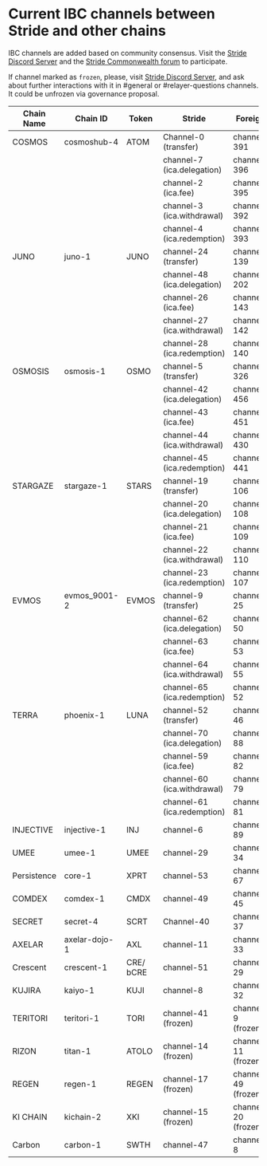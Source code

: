 # Current IBC channels between Stride and other chains

IBC channels are added based on community consensus. Visit the [Stride Discord Server](https://discord.gg/stride-zone) and the [Stride Commonwealth forum](https://commonwealth.im/stride/discussions) to participate.

If channel marked as `frozen`, please, visit [Stride Discord Server](https://discord.gg/stride-zone), and ask about further interactions with it in #general or #relayer-questions channels. It could be unfrozen via governance proposal.

| Chain Name | Chain ID | Token | 		Stride    | Foreign |
| ---------- | -------- | ----- | --------------- | ------- |
| COSMOS | cosmoshub-4 | ATOM | Channel-0 (transfer) | channel-391 |  
| 	 	| 			 | 		 | channel-7 (ica.delegation) | channel-396 |  
| 	 	| 			 | 		 | channel-2 (ica.fee)| channel-395 |  
| 	 	| 			 | 		 | channel-3 (ica.withdrawal) | channel-392 |  
| 	 	| 			 | 		 | channel-4 (ica.redemption) | channel-393 |  
| JUNO  | juno-1 	 | JUNO  | channel-24 (transfer)	  | channel-139 |  
| 	 	| 			 | 		 | channel-48 (ica.delegation) | channel-202	|  
| 	 	| 			 | 		 | channel-26 (ica.fee)		 | channel-143 |  
| 	 	| 			 | 		 | channel-27 (ica.withdrawal) | channel-142 |  
| 	 	| 			 | 		 | channel-28 (ica.redemption) | channel-140 |  
| OSMOSIS | osmosis-1 | OSMO | channel-5 (transfer) | channel-326  |   
| 	 	| 			 | 		 | channel-42 (ica.delegation) | channel-456	|  
| 	 	| 			 | 		 | channel-43 (ica.fee)		 | channel-451 |  
| 	 	| 			 | 		 | channel-44 (ica.withdrawal) | channel-430 |  
| 	 	| 			 | 		 | channel-45 (ica.redemption) | channel-441 |  
| STARGAZE | stargaze-1 | STARS | channel-19 (transfer) | channel-106 |  
| 	 	| 			 | 		 | channel-20 (ica.delegation) | channel-108	|  
| 	 	| 			 | 		 | channel-21 (ica.fee)		 | channel-109 |  
| 	 	| 			 | 		 | channel-22 (ica.withdrawal) | channel-110 | 
| 	 	| 			 | 		 | channel-23 (ica.redemption) | channel-107 |  
| EVMOS | evmos_9001-2 | EVMOS | channel-9 (transfer) | channel-25 |  
| 	 	| 			 | 		 | channel-62 (ica.delegation) | channel-50	|  
| 	 	| 			 | 		 | channel-63 (ica.fee)		 | channel-53 |  
| 	 	| 			 | 		 | channel-64 (ica.withdrawal) | channel-55 | 
| 	 	| 			 | 		 | channel-65 (ica.redemption) | channel-52 |
| TERRA | phoenix-1 | LUNA | channel-52 (transfer) | channel-46 |  
| 	 	| 			 | 		 | channel-70 (ica.delegation) | channel-88	|  
| 	 	| 			 | 		 | channel-59 (ica.fee)		 | channel-82 |  
| 	 	| 			 | 		 | channel-60 (ica.withdrawal) | channel-79 | 
| 	 	| 			 | 		 | channel-61 (ica.redemption) | channel-81 |
| INJECTIVE | injective-1 | INJ | channel-6 | channel-89 |  
| UMEE | umee-1 | UMEE | channel-29 | channel-34 |  
| Persistence | core-1 | XPRT | channel-53 | channel-67 | 
| COMDEX | comdex-1 | CMDX | channel-49 | channel-45 | 
| SECRET | secret-4 | SCRT | Channel-40 | channel-37 |  
| AXELAR | axelar-dojo-1 | AXL | channel-11 | channel-33 | 
| Crescent | crescent-1 | CRE/ bCRE  | channel-51 | channel-29 | 
| KUJIRA | kaiyo-1 | KUJI | channel-8 | channel-32 |  
| TERITORI	 | teritori-1 | TORI | channel-41 (frozen) | channel-9 (frozen) | 
| RIZON | titan-1 | ATOLO | channel-14 (frozen) | channel-11 (frozen) | 
| REGEN | regen-1 | REGEN | channel-17 (frozen) | channel-49 (frozen) | 
| KI CHAIN | kichain-2 | XKI | channel-15 (frozen)| channel-20 (frozen) | 
| Carbon | carbon-1 | SWTH | channel-47 | channel-8 |  
